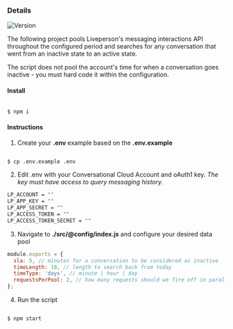 
  

  

### Details

  

<img alt="Version" src="https://img.shields.io/badge/version-1.0-green.svg?cacheSeconds=2592000"  />

  

The following project pools Liveperson's messaging interactions API throughout the configured period and searches for any conversation that went from an inactive state to an active state.

The script does not pool the account's time for when a conversation goes inactive - you must hard code it within the configuration.

 #### Install
 
```bash

$ npm i

```

#### Instructions

1. Create your **.env** example based on the **.env.example**
```bash

$ cp .env.example .env

```
2. Edit .env with your Conversational Cloud Account and oAuth1 key. 
*The key must have access to query messaging history.*

```bash
LP_ACCOUNT = "" 
LP_APP_KEY = ""
LP_APP_SECRET = ""
LP_ACCESS_TOKEN = ""
LP_ACCESS_TOKEN_SECRET = ""
```
3. Navigate to **./src/@config/index.js** and configure your desired data pool

```js
module.exports = {
  sla: 5, // minutes for a conversation to be considered as inactive
  timeLength: 10, // length to search back from today
  timeType: 'days', // minute | hour | day
  requestsPerPool: 2, // how many requests should we fire off in parallel? 
};
```
4. Run the script
```bash

$ npm start

```


#